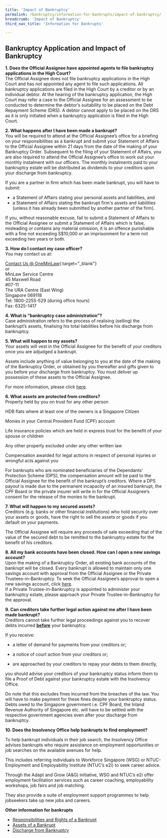 ```yaml
---
title: 'Impact of Bankruptcy'
permalink: /bankruptcy/information-for-bankrupts/impact-of-bankruptcy/
breadcrumb: 'Impact of Bankruptcy'
third_nav_title: 'Information for Bankrupts'

---
```


Bankruptcy Application and Impact of Bankruptcy
---
<b> 1. Does the Official Assignee have appointed agents to file bankruptcy applications in the High Court?</b> <br>
The Official Assignee does not file bankruptcy applications in the High Court and has not appointed any agent to file such applications. All bankruptcy applications are filed in the High Court by a creditor or by an individual debtor. At the hearing of the bankruptcy application, the High Court may refer a case to the Official Assignee for an assessment to be conducted to determine the debtor’s suitability to be placed on the Debt Repayment Scheme (DRS). A debtor cannot apply to be placed on the DRS as it is only initiated when a bankruptcy application is filed in the High Court.<br>

<b> 2. What happens after I have been made a bankrupt? </b> <br>
You will be required to attend at the Official Assignee’s office for a briefing on your responsibilities as a bankrupt and submit your Statement of Affairs to the Official Assignee within 21 days from the date of the making of your Bankruptcy Order. Subsequent to the filing of your Statement of Affairs, you are also required to attend the Official Assignee’s office to work out your monthly instalment with our officers. The monthly instalments paid to your bankruptcy estate will be distributed as dividends to your creditors upon your discharge from bankruptcy.

If you are a partner in firm which has been made bankrupt, you will have to submit:


* a Statement of Affairs stating your personal assets and liabilities, and  <br>
* a Statement of Affairs stating the bankrupt firm's assets and liabilities (unless it has already been submitted by another partner of the firm).  <br>
 
If you, without reasonable excuse, fail to submit a Statement of Affairs to the Official Assignee or submit a Statement of Affairs which is false, misleading or contains any material omission, it is an offence punishable with a fine not exceeding S$10,000 or an imprisonment for a term not exceeding two years or both.  <br>

 

<b> 3. How do I contact my case officer? </b>  <br>
You may contact us at:  <br>

[Contact Us @ OneMinLaw](https://www.mlaw.gov.sg/eservices/enquiry/){:target="_blank"} <br>
or  <br>
MinLaw Service Centre  <br>
45 Maxwell Road  <br>
#07-11  <br>
The URA Centre (East Wing)  <br>
Singapore 069118  <br>
Tel: 1800-2255-529 (during office hours)  <br>
Fax: 6325-1417  <br>
 

<b> 4. What is “bankruptcy case administration”? </b>  <br>
Case administration refers to the process of realising (selling) the bankrupt’s assets, finalising his total liabilities before his discharge from bankruptcy.  <br>

<b> 5. What will happen to my assets? </b>  <br>
Your assets will vest in the Official Assignee for the benefit of your creditors once you are adjudged a bankrupt.  <br>


Assets include anything of value belonging to you at the date of the making of the Bankruptcy Order, or obtained by you thereafter and gifts given to you before your discharge from bankruptcy. You must deliver up possession of these assets to the Official Assignee.  <br>


For more information, please click [here](/bankruptcy/information-for-bankrupts/assets-of-a-bankrupt/).  <br>

 

<b> 6. What assets are protected from creditors? </b>  <br>
Property held by you on trust for any other person  <br>

 

HDB flats where at least one of the owners is a Singapore Citizen  <br>

 

Monies in your Central Provident Fund (CPF) account  <br>

 

Life insurance policies which are held in express trust for the benefit of your spouse or children  <br>

 

Any other property excluded under any other written law  <br>

 

Compensation awarded for legal actions in respect of personal injuries or wrongful acts against you  <br>

 

For bankrupts who are nominated beneficiaries of the Dependants’ Protection Scheme (DPS), the compensation amount will be paid to the Official Assignee for the benefit of the bankrupt’s creditors. Where a DPS payout is made due to the permanent incapacity of an insured bankrupt, the CPF Board or the private insurer will write in for the Official Assignee’s consent for the release of the monies to the bankrupt.  <br>

 

 

<b> 7. What will happen to my secured assets? </b>  <br>
Creditors (e.g. banks or other financial institutions) who hold security over your assets or goods, have the right to sell the assets or goods if you default on your payments.  <br>



The Official Assignee will require any proceeds of sale exceeding that of the value of the secured debt to be remitted to the bankruptcy estate for the benefit of his creditors.  <br>

 
<b> 8. All my bank accounts have been closed. How can I open a new savings account?</b>  <br>
Upon the making of a Bankruptcy Order, all existing bank accounts of the bankrupt will be closed. Every bankrupt is allowed to maintain only one savings account with approval from the Official Assignee or the Private Trustees-in-Bankruptcy. To seek the Official Assignee’s approval to open a new savings account, click [here](/files/BankApplication.pdf/).
<br>
If a Private Trustee-in-Bankruptcy is appointed to administer your bankruptcy estate, please approach your Private Trustee-in-Bankruptcy for the approval.<br>

<b> 9. Can creditors take further legal action against me after I have been made bankrupt? </b>  <br>
Creditors cannot take further legal proceedings against you to recover debts incurred <b><u>before</u></b> your bankruptcy.  <br>
 
If you receive:  <br>

- a letter of demand for payments from your creditors or;  <br>

- a notice of court action from your creditors or;  <br>

- are approached by your creditors to repay your debts to them directly,  <br>

 
you should advise your creditors of your bankruptcy status inform them to file a Proof of Debt against your bankruptcy estate with the Insolvency Office.  <br>

 
 Do note that this excludes fines incurred from the breaches of the law. You will have to make payment for these fines despite your bankruptcy status. Debts owed to the Singapore government i.e. CPF Board, the Inland Revenue Authority of Singapore etc. will have to be settled with the respective government agencies even after your discharge from bankruptcy.  <br>

 

<b> 10. Does the Insolvency Office help bankrupts to find employment? </b>  <br>

To help bankrupt individuals in their job search, the Insolvency Office advises bankrupts who require assistance on employment opportunities or job searches on the available avenues for help. <br>

This includes referring individuals to Workforce Singapore (WSG) or NTUC-Employment and Employability Institute (NTUC’s e2i) to seek career advice. <br>

Through the Adapt and Grow (A&G) initiative, WSG and NTUC’s e2i offer employment facilitation services such as career coaching, employability workshops, job fairs and job matching. <br>

They also provide a suite of employment support programmes to help jobseekers take up new jobs and careers. <br>

 
<b> Other information for bankrupts </b><br>
* [Responsibilities and Rights of a Bankrupt](/bankruptcy/information-for-bankrupts/impact-of-bankruptcy/responsibilities-and-rights/)
* [Assets of a Bankrupt](/bankruptcy/information-for-bankrupts/assets-of-a-bankrupt/)
* [Discharge from Bankruptcy](/bankruptcy/information-for-bankrupts/discharge-from-bankruptcy/)
